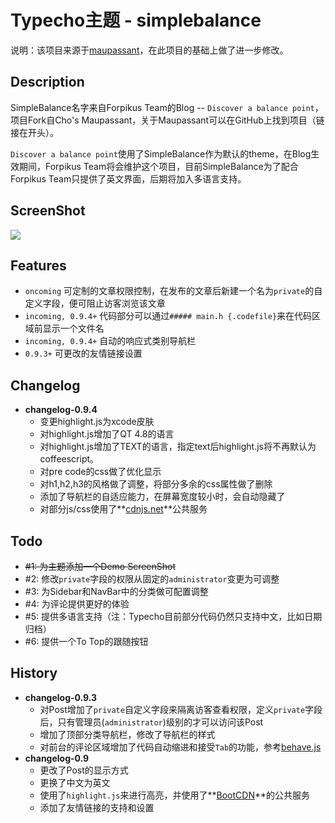 # Typecho主题 - simplebalance
说明：该项目来源于[maupassant](https://github.com/pagecho/maupassant/)，在此项目的基础上做了进一步修改。

## Description
SimpleBalance名字来自Forpikus Team的Blog -- ```Discover a balance point```，项目Fork自Cho's Maupassant，关于Maupassant可以在GitHub上找到项目（链接在开头）。

```Discover a balance point```使用了SimpleBalance作为默认的theme，在Blog生效期间，Forpikus Team将会维护这个项目，目前SimpleBalance为了配合Forpikus Team只提供了英文界面，后期将加入多语言支持。

## ScreenShot
![][screenshot]

## Features
- ```oncoming``` 可定制的文章权限控制，在发布的文章后新建一个名为```private```的自定义字段，便可阻止访客浏览该文章
- ```incoming, 0.9.4+``` 代码部分可以通过```##### main.h {.codefile}```来在代码区域前显示一个文件名
- ```incoming, 0.9.4+``` 自动的响应式类别导航栏
- ```0.9.3+``` 可更改的友情链接设置

## Changelog
- **changelog-0.9.4**
    - 变更highlight.js为xcode皮肤
    - 对highlight.js增加了QT 4.8的语言
    - 对highlight.js增加了TEXT的语言，指定text后highlight.js将不再默认为coffeescript。
    - 对pre code的css做了优化显示
    - 对h1,h2,h3的风格做了调整，将部分多余的css属性做了删除
    - 添加了导航栏的自适应能力，在屏幕宽度较小时，会自动隐藏了
    - 对部分js/css使用了**[cdnjs.net][cdnjsnet]**公共服务

## Todo
- ~~\#1: 为主题添加一个Demo ScreenShot~~
- \#2: 修改```private```字段的权限从固定的```administrator```变更为可调整
- \#3: 为Sidebar和NavBar中的分类做可配置调整
- \#4: 为评论提供更好的体验
- \#5: 提供多语言支持（注：Typecho目前部分代码仍然只支持中文，比如日期归档）
- \#6: 提供一个To Top的跟随按钮

## History
- **changelog-0.9.3**
    - 对Post增加了```private```自定义字段来隔离访客查看权限，定义```private```字段后，只有管理员(```administrator```)级别的才可以访问该Post
    - 增加了顶部分类导航栏，修改了导航栏的样式
    - 对前台的评论区域增加了代码自动缩进和接受```Tab```的功能，参考[behave.js][behave]
- **changelog-0.9<init>**
    - 更改了Post的显示方式
    - 更换了中文为英文
    - 使用了```highlight.js```来进行高亮，并使用了**[BootCDN][bootcdn]**的公共服务
    - 添加了友情链接的支持和设置


[bootcdn]: http://bootcdn.cn/
[cdnjsnet]: http://cdnjs.net/
[behave]: http://jakiestfu.github.io/Behave.js
[themeurl]: http://forpikus.com/resources/typecho-theme-simplebalance-0.9.3-20150215.7z
[blog]: http://forpikus.com/blog
[screenshot]: https://raw.githubusercontent.com/forpikus/typecho-theme-simplebalance/master/screenshot.png